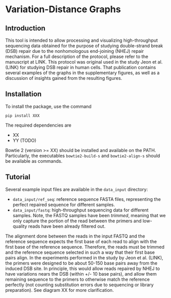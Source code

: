 # Variation-Distance Graphs

## Introduction

This tool is intended to allow processing and visualizing high-throughput sequencing data obtained for the purpose of studying double-strand break (DSB) repair due to the nonhomologous end-joining (NHEJ) repair mechanism. For a full description of the protocol, please refer to the manuscript at LINK. This protocol was original used in the study Jeon et al. (LINK) for studying DSB repair in human cells. That publication contains several examples of the graphs in the supplementary figures, as well as a discussion of insights gained from the resulting figures.

## Installation

To install the package, use the command
```
pip install XXX
```
The required dependencies are
* XX
* YY
(TODO)

Bowtie 2 (version >= XX) should be installed and available on the PATH. Particularly, the executables `bowtie2-build-s` and `bowtie2-align-s` should be available as commands.

## Tutorial

Several example input files are available in the `data_input` directory:
* `data_input/ref_seq`: reference sequence FASTA files, representing the perfect repaired sequence for different samples.
* `data_input/fastq`: high-throughput sequencing data for different samples. Note, the FASTQ samples have been *trimmed*, meaning that we only capture the portion of the read between the primers and low-quality reads have been already filtered out.

The alignment done between the reads in the input FASTQ and the reference sequence expects the first base of each read to align with the first base of the reference sequence. Therefore, the reads must be trimmed and the reference sequence selected in such a way that their first base pairs align. In the experiments performed in the study by Jeon et al. (LINK), the primers were designed to be about 50-150 base pairs away from the induced DSB site. In principle, this would allow reads repaired by NHEJ to have variations nears the DSB (within +/- 10 base pairs), and allow them remaining sequence to the primers to otherwise match the reference perfectly (not counting substitution errors due to sequencing or library preparation). See diagram XX for more clarification.